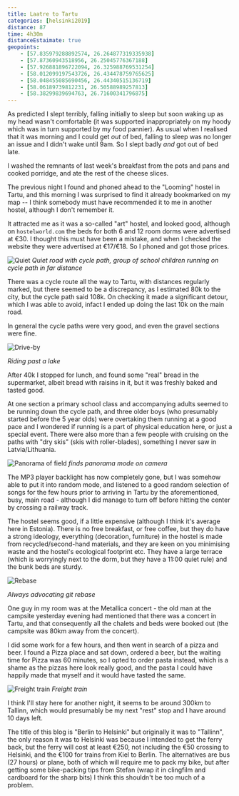 ```yaml
--- 
title: Laatre to Tartu
categories: [helsinki2019]
distance: 87
time: 4h30m
distanceEstaimate: true
geopoints:
    - [57.835979288892574, 26.264877319335938]
    - [57.87360943518956, 26.25045776367188]
    - [57.926881896722094, 26.325988769531254]
    - [58.012099197543726, 26.434478759765625]
    - [58.048455085690456, 26.44340515136719]
    - [58.06189739812231, 26.50588989257813]
    - [58.38299839694763, 26.71600341796875]
---
```


As predicted I slept terribly, falling initially to sleep but soon waking up
as my head wasn't comfortable (it was supported inappropriately on my hoody which
was in turn supported by my food pannier). As usual when I realised that it
was morning and I could get _out_ of bed, falling to sleep was no longer an
issue and I didn't wake until 9am. So I slept badly _and_ got out of bed late.

I washed the remnants of last week's breakfast from the pots and pans and
cooked porridge, and ate the rest of the cheese slices.

The previous night I found and phoned ahead to the "Looming" hostel in Tartu,
and this morning I was surprised to find it already bookmarked on my map -- I
think somebody must have recommended it to me in another hostel, although I
don't remember it. 

It attracted me as it was a so-called "art" hostel, and looked good, although
on `hostelworld.com` the beds for both 6 and 12 room dorms were advertised at
€30. I thought this must have been a mistake, and when I checked the website
they were advertised at €17/€18. So I phoned and got those prices.

![Quiet](/images/tallinn/2019-07-19/1.JPG)
*Quiet road with cycle path, group of school children running on cycle path in
far distance*

There was a cycle route all the way to Tartu, with distances regularly marked,
but there seemed to be a discrepancy, as I estimated 80k to the city, but the
cycle path said 108k. On checking it made a significant detour, which I was
able to avoid, infact I ended up doing the last 10k on the main road.

In general the cycle paths were very good, and even the gravel sections were
fine.

![Drive-by](/images/tallinn/2019-07-19/2.JPG)

*Riding past a lake*

After 40k I stopped for lunch, and found some "real" bread in the supermarket,
albeit bread with raisins in it, but it was freshly baked and tasted good.

At one section a primary school class and accompanying adults seemed to be
running down the cycle path, and three older boys (who presumably started
before the 5 year olds) were overtaking them running at a good pace and I
wondered if running is a part of physical education here, or just a special
event. There were also more than a few people with cruising on the paths with
"dry skis" (skis with roller-blades), something I never saw in
Latvia/Lithuania.

![Panorama of field](/images/tallinn/2019-07-19/4.JPG)
*finds panorama mode on camera*

The MP3 player backlight has now completely gone, but I was somehow able to
put it into random mode, and listened to a good random selection of songs for
the few hours prior to arriving in Tartu by the aforementioned, busy, main
road - although I did manage to turn off before hitting the center by crossing
a railway track.

The hostel seems good, if a little expensive (although I think it's average
here in Estonia). There is no free breakfast, or free coffee, but they do have
a strong ideology, everything (decoration, furniture) in the hostel is made
from recycled/second-hand materials, and they are keen on you minimising waste
and the hostel's ecological footprint etc. They have a large terrace (which is
worryingly next to the dorm, but they have a 11:00 quiet rule) and the bunk
beds are sturdy.

![Rebase](/images/tallinn/2019-07-19/5.JPG)

*Always advocating git rebase*

One guy in my room was at the Metallica concert - the old man at the campsite
yesterday evening had mentioned that there was a concert in Tartu, and that
consequently all the chalets and beds were booked out (the campsite was 80km
away from the concert).

I did some work for a few hours, and then went in search of a pizza and beer.
I found a Pizza place and sat down, ordered a beer, but the waiting time for
Pizza was 60 minutes, so I opted to order pasta instead, which is a shame as
the pizzas here look really good, and the pasta I could have happily made that
myself and it would have tasted the same.

![Freight train](/images/tallinn/2019-07-19/6.JPG)
*Freight train*

I think I'll stay here for another night, it seems to be around 300km to
Tallinn, which would presumably be my next "rest" stop and I have around 10
days left. 

The title of this blog is "Berlin to Helsinki" but originally it was to
"Tallinn", the only reason it was to Helsinki was because I intended to get
the ferry back, but the ferry will cost at least €250, not including the €50
crossing to Helsinki, and the €100 for trains from Kiel to Berlin. The
alternatives are bus (27 hours) or plane, both of which will require me to
pack my bike, but after getting some bike-packing tips from Stefan (wrap it in
clingfilm and cardboard for the sharp bits) I think this shouldn't be too much
of a problem.
